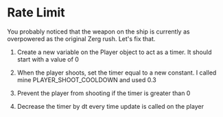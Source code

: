 # Rate Limit
You probably noticed that the weapon on the ship is currently as overpowered as the original Zerg rush. Let's fix that.
<br />
<ol>
  <li>
    
Create a new variable on the Player object to act as a timer. It should start with a value of 0
  </li>
  <li>
    
When the player shoots, set the timer equal to a new constant. I called mine PLAYER_SHOOT_COOLDOWN and used 0.3
  </li>
  <li>
    
Prevent the player from shooting if the timer is greater than 0
  </li>
  <li>
    
Decrease the timer by dt every time update is called on the player
  </li>
</ol>
